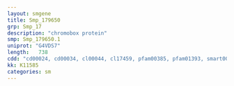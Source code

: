 ```yaml
---
layout: smgene
title: Smp_179650
grp: Smp_17
description: "chromobox protein"
smp: Smp_179650.1
uniprot: "G4VDS7"
length:   738
cdd: "cd00024, cd00034, cl00044, cl17459, pfam00385, pfam01393, smart00298, smart00300"
kk: K11585
categories: sm
---
```

